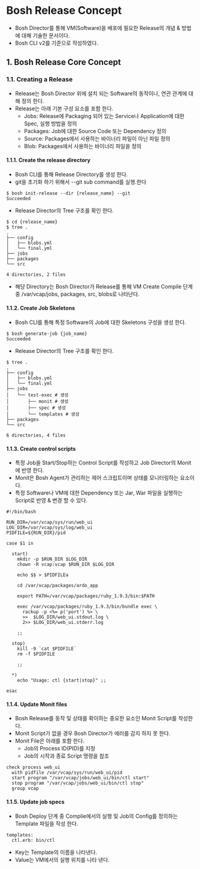 #  Bosh Release Concept

- Bosh Director를 통해 VM(Software)을 배포에 필요한 Release의 개념 & 방법에 대해 기술한 문서이다.
- Bosh CLI v2를 기준으로 작성하였다.

## 1. Bosh Release Core Concept

### 1.1. Creating a Release
- Release는 Bosh Director 위에 설치 되는 Software의 동작이나, 연관 관계에 대해 정의 한다.
- Release는 아래 기본 구성 요소를 포함 한다.
	- Jobs: Release에 Packaging 되어 있는 Service나 Application에 대한 Spec, 실행 방법을 정의 
	- Packages: Job에 대한 Source Code 또는 Dependency 정의
	- Source: Packages에서 사용하는 바이너리 파일이 아닌 파일 정의
	- Blob: Packages에서 사용하는 바이너리 파일을 정의

#### 1.1.1. Create the release directory
- Bosh CLI를 통해 Release Directory를 생성 한다.
- git을 초기화 하기 위해서 --git sub command를 실행.한다
```
$ bosh init-release --dir {release_name} --git
Succeeded
```
- Release Director의 Tree 구조를 확인 한다.
```
$ cd {release_name}
$ tree .
.
├── config
│   ├── blobs.yml
│   └── final.yml
├── jobs
├── packages
└── src

4 directories, 2 files
```
- 해당 Directory는 Bosh Director가 Release를 통해 VM Create Compile 단계 중 /var/vcap/jobs, packages, src, blobs로 나타난다.

#### 1.1.2. Create Job Skeletons
- Bosh CLI를 통해 특정 Software의 Job에 대한 Skeletons 구성을 생성 한다.
```
$ bosh generate-job {job_name}
Succeeded
```
- Release Director의 Tree 구조를 확인 한다. 
```
$ tree .
.
├── config
│   ├── blobs.yml
│   └── final.yml
├── jobs
│   └── test-exec # 생성
│       ├── monit # 생성
│       ├── spec # 생성
│       └── templates # 생성
├── packages
└── src

6 directories, 4 files
```
#### 1.1.3.  Create control scripts
- 특정 Job을 Start/Stop하는 Control Script를 작성하고 Job Director의 Monit에 반영 한다.
- Monit은 Bosh Agent가 관리하는 제어 스크립트이며 상태를 모니터링하는 요소이다.
- 특정 Software나 VM에 대한 Dependency 또는 Jar, War 파일을 실행하는 Script로 반영 & 변경 할 수 있다.

```
#!/bin/bash

RUN_DIR=/var/vcap/sys/run/web_ui
LOG_DIR=/var/vcap/sys/log/web_ui
PIDFILE=${RUN_DIR}/pid

case $1 in

  start)
    mkdir -p $RUN_DIR $LOG_DIR
    chown -R vcap:vcap $RUN_DIR $LOG_DIR

    echo $$ > $PIDFILEa

    cd /var/vcap/packages/ardo_app

    export PATH=/var/vcap/packages/ruby_1.9.3/bin:$PATH

    exec /var/vcap/packages/ruby_1.9.3/bin/bundle exec \
      rackup -p <%= p('port') %> \
      >>  $LOG_DIR/web_ui.stdout.log \
      2>> $LOG_DIR/web_ui.stderr.log

    ;;

  stop)
    kill -9 `cat $PIDFILE`
    rm -f $PIDFILE

    ;;

  *)
    echo "Usage: ctl {start|stop}" ;;

esac
```

#### 1.1.4.  Update Monit files

- Bosh Release를 동작 및 상태를 확이하는 중요한 요소인 Monit Script를 작성한다. 
- Monit Script가 없을 경우 Bosh Director가 에러를 감지 하지 못 한다.
- Monit File은 아래를 포함 한다.
	- Job의 Process ID(PID)를 지정
	- Job의 시작과 종료 Script 명령을 참조

```
check process web_ui
  with pidfile /var/vcap/sys/run/web_ui/pid
  start program "/var/vcap/jobs/web_ui/bin/ctl start"
  stop program "/var/vcap/jobs/web_ui/bin/ctl stop"
  group vcap
```

#### 1.1.5. Update job specs
- Bosh Deploy 단계 중 Complie에서의 실행 및 Job의 Config를 정의하는 Template 파일을 작성 한다.
```
templates:
  ctl.erb: bin/ctl
```
-   Key는 Template의 이름을 나타낸다.
-   Value는 VM에서의 실행 위치를 나타 낸다.



